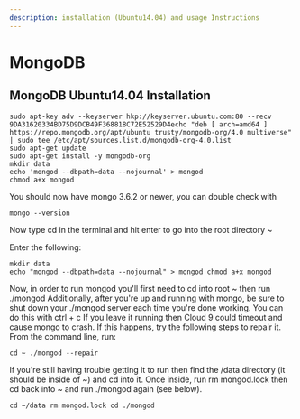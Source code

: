 ```yaml
---
description: installation (Ubuntu14.04) and usage Instructions
---
```


# MongoDB

## MongoDB Ubuntu14.04 Installation <a id="mongodb-ubuntu-14-04-installation"></a>

```text
sudo apt-key adv --keyserver hkp://keyserver.ubuntu.com:80 --recv 9DA31620334BD75D9DCB49F368818C72E52529D4echo "deb [ arch=amd64 ] https://repo.mongodb.org/apt/ubuntu trusty/mongodb-org/4.0 multiverse" | sudo tee /etc/apt/sources.list.d/mongodb-org-4.0.list
sudo apt-get update
sudo apt-get install -y mongodb-org
mkdir data
echo 'mongod --dbpath=data --nojournal' > mongod
chmod a+x mongod
```

You should now have mongo 3.6.2 or newer, you can double check with

```text
mongo --version 
```

Now type cd in the terminal and hit enter to go into the root directory ~

Enter the following:

```text
mkdir data 
echo "mongod --dbpath=data --nojournal" > mongod chmod a+x mongod
```

Now, in order to run mongod you'll first need to cd into root ~ then run ./mongod Additionally, after you're up and running with mongo, be sure to shut down your ./mongod server each time you're done working. You can do this with ctrl + c If you leave it running then Cloud 9 could timeout and cause mongo to crash. If this happens, try the following steps to repair it. From the command line, run:

```text
cd ~ ./mongod --repair
```

If you're still having trouble getting it to run then find the /data directory \(it should be inside of ~\) and cd into it. Once inside, run rm mongod.lock then cd back into ~ and run ./mongod again \(see below\).

```text
cd ~/data rm mongod.lock cd ./mongod
```



